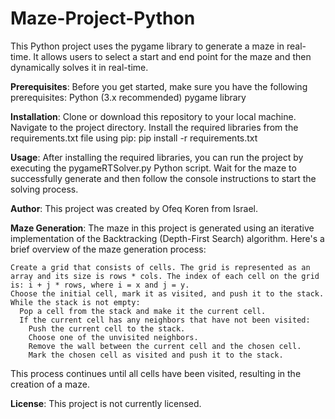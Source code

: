 # Maze-Project-Python
This Python project uses the pygame library to generate a maze in real-time. It allows users to select a start and end point for the maze and then dynamically solves it in real-time.

**Prerequisites**:
Before you get started, make sure you have the following prerequisites:
Python (3.x recommended)
pygame library

**Installation**:
Clone or download this repository to your local machine.
Navigate to the project directory.
Install the required libraries from the requirements.txt file using pip:
pip install -r requirements.txt

**Usage**:
After installing the required libraries, you can run the project by executing the pygameRTSolver.py Python script.
Wait for the maze to successfully generate and then follow the console instructions to start the solving process.

**Author**:
This project was created by Ofeq Koren from Israel.

**Maze Generation**:
The maze in this project is generated using an iterative implementation of the Backtracking (Depth-First Search) algorithm. Here's a brief overview of the maze generation process:

    Create a grid that consists of cells. The grid is represented as an array and its size is rows * cols. The index of each cell on the grid is: i + j * rows, where i = x and j = y.
    Choose the initial cell, mark it as visited, and push it to the stack.
    While the stack is not empty:
      Pop a cell from the stack and make it the current cell.
      If the current cell has any neighbors that have not been visited:
        Push the current cell to the stack.
        Choose one of the unvisited neighbors.
        Remove the wall between the current cell and the chosen cell.
        Mark the chosen cell as visited and push it to the stack.

This process continues until all cells have been visited, resulting in the creation of a maze.

**License**:
This project is not currently licensed.
